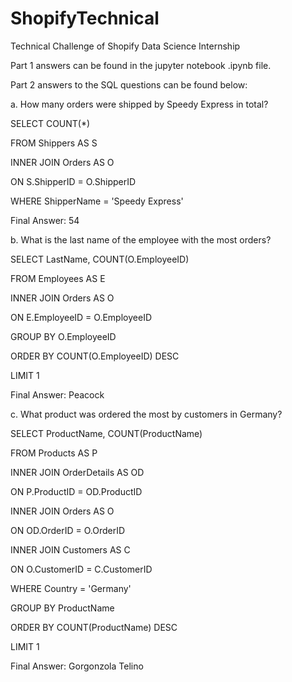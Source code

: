 # ShopifyTechnical
Technical Challenge of Shopify Data Science Internship

Part 1 answers can be found in the jupyter notebook .ipynb file.

Part 2 answers to the SQL questions can be found below:

a.	How many orders were shipped by Speedy Express in total?

SELECT COUNT(*)

FROM Shippers AS S

INNER JOIN Orders AS O

ON S.ShipperID = O.ShipperID

WHERE ShipperName = 'Speedy Express'


Final Answer: 54



     
b.	What is the last name of the employee with the most orders?

SELECT LastName, COUNT(O.EmployeeID)

FROM Employees AS E

INNER JOIN Orders AS O

ON E.EmployeeID = O.EmployeeID

GROUP BY O.EmployeeID

ORDER BY COUNT(O.EmployeeID) DESC

LIMIT 1

Final Answer: Peacock



c.	What product was ordered the most by customers in Germany?

SELECT ProductName, COUNT(ProductName)

FROM Products AS P

INNER JOIN OrderDetails AS OD

ON P.ProductID = OD.ProductID

INNER JOIN Orders AS O

ON OD.OrderID = O.OrderID

INNER JOIN Customers AS C

ON O.CustomerID = C.CustomerID

WHERE Country = 'Germany'

GROUP BY ProductName

ORDER BY COUNT(ProductName) DESC

LIMIT 1

Final Answer: Gorgonzola Telino



